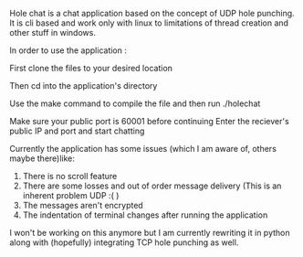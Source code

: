 Hole chat is a chat application based on the concept of UDP hole punching. It is cli based and work only with linux to limitations of thread creation and other stuff in windows. 

In order to use the application :

First clone the files to your desired location 

Then cd into the application's directory

Use the make command to compile the file and then run ./holechat

Make sure your public port is 60001 before continuing
Enter the reciever's public IP and port and start chatting

Currently the application has some issues (which I am aware of, others maybe there)like:
1. There is no scroll feature
2. There are some losses and out of order message delivery (This is an inherent problem UDP :( )
3. The messages aren't encrypted
4. The indentation of terminal changes after running the application 

I won't be working on this anymore but I am currently rewriting it in python along with (hopefully) integrating TCP hole punching as well.
